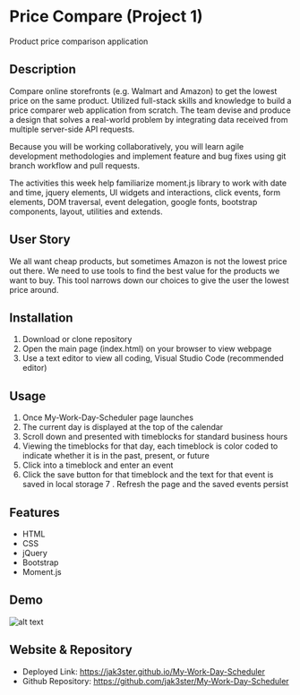 # Price Compare (Project 1)

Product price comparison application

## Description

Compare online storefronts (e.g. Walmart and Amazon) to get the lowest price on the same product. Utilized full-stack skills and knowledge to build a price comparer web application from scratch. The team devise and produce a design that solves a real-world problem by integrating data received from multiple server-side API requests.

Because you will be working collaboratively, you will learn agile development methodologies and implement feature and bug fixes using git branch workflow and pull requests.


The activities this week help familiarize moment.js library to work with date and time, jquery elements, UI widgets and interactions, click events, form elements, DOM traversal, event delegation, google fonts, bootstrap components, layout, utilities and extends.

## User Story

 We all want cheap products, but sometimes Amazon is not the lowest price out there. We need to use tools to find the best value for the products we want to buy. This tool narrows down our choices to give the user the lowest price around.

## Installation

1. Download or clone repository
2. Open the main page (index.html) on your browser to view webpage
3. Use a text editor to view all coding, Visual Studio Code (recommended editor)

## Usage

1. Once My-Work-Day-Scheduler page launches
2. The current day is displayed at the top of the calendar
3. Scroll down and presented with timeblocks for standard business hours
4. Viewing the timeblocks for that day, each timeblock is color coded to indicate whether it is in the past, present, or future
5. Click into a timeblock and enter an event
6. Click the save button for that timeblock and the text for that event is saved in local storage
7 . Refresh the page and the saved events persist

## Features

* HTML
* CSS
* jQuery
* Bootstrap
* Moment.js

## Demo

![alt text](./assets/images/my-work-day-scheduler-demo.gif)

## Website & Repository

* Deployed Link: <https://jak3ster.github.io/My-Work-Day-Scheduler>
* Github Repository: <https://github.com/jak3ster/My-Work-Day-Scheduler>
